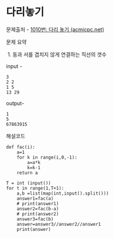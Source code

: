 # 다리놓기

문제출처 - [1010번: 다리 놓기 (acmicpc.net)](https://www.acmicpc.net/problem/1010)

문제 요약 

​	1. 동과 서를 겹치지 않게 연결하는 직선의 갯수 

input - 

```
3
2 2
1 5
13 29
```

output-

```
1
5
67863915
```

해설코드 

```
def fac(i):
    a=1
    for k in range(i,0,-1):
        a=a*k
        k=k-1
    return a

T = int (input())
for t in range(1,T+1):
    a,b =list(map(int,input().split()))
    answer1=fac(a)
    # print(answer1)
    answer2=fac(b-a)
    # print(answer2)
    answer3=fac(b)
    answer=answer3//answer2//answer1
    print(answer)

```

